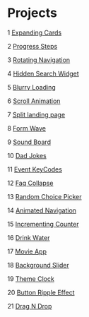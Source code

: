 # Projects

1 [Expanding Cards](https://expanding-cards-asd.netlify.app/)

2 [Progress Steps](https://progress-steps-asd.netlify.app/)

3 [Rotating Navigation](https://rotating-navigation-asd.netlify.app/)

4 [Hidden Search Widget](https://hidden-search-widget-asd.netlify.app/)

5 [Blurry Loading](https://blurry-loading-asd.netlify.app/)

6 [Scroll Animation](https://scroll-animation-asd.netlify.app)

7 [Split landing page](https://split-landing-page-asd.netlify.app)

8 [Form Wave](https://form-wave-asd.netlify.app)

9 [Sound Board](https://sound-board-asd.netlify.app)

10 [Dad Jokes](https://dad-jokes-asd.netlify.app)

11 [Event KeyCodes](https://event-keycodes-asd.netlify.app)

12 [Faq Collapse](https://faq-collapse-asd.netlify.app)

13 [Random Choice Picker](https://random-choice-picker-asd.netlify.app)

14 [Animated Navigation](https://animated-navigation-asd.netlify.app)

15 [Incrementing Counter](https://incrementing-counter-asd.netlify.app)

16 [Drink Water](https://drink-water-asd.netlify.app)

17 [Movie App](https://movie-app-asd.netlify.app)

18 [Background Slider](https://background-slider-asd.netlify.app)

19 [Theme Clock](https://theme-clock-asd.netlify.app)

20 [Button Ripple Effect](https://button-ripple-effect-asd.netlify.app)

21 [Drag N Drop](https://drag-n-drop-asd.netlify.app)
